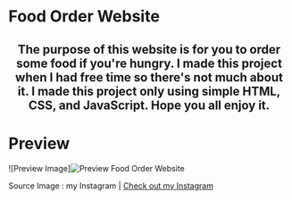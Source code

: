 # Food Order Website 

<center>

## The purpose of this website is for you to order some food if you're hungry. I made this project when I had free time so there's not much about it. I made this project only using simple HTML, CSS, and JavaScript. Hope you all enjoy it.

</center>

  # Preview 
  
  ![Preview Image]<img src="https://instagram.fcgk42-1.fna.fbcdn.net/v/t51.29350-15/434557853_389884697181240_5912999869308949265_n.jpg?stp=dst-jpg_e15_fr_s1080x1080&_nc_ht=instagram.fcgk42-1.fna.fbcdn.net&_nc_cat=100&_nc_ohc=tJO1zlv2wEcAX-5Flcb&edm=AGenrX8BAAAA&ccb=7-5&oh=00_AfD3Xi5mrJZqfQUATGvqEj5zwLzKxloqGefH44Cy5t6WAQ&oe=6609F32C&_nc_sid=ed990e" alt="Preview Food Order Website" border="0"/>

  Source Image : my Instagram | <a href="https://www.instagram.com/panji.n.047/" target="_blank">Check out my Instagram</a>

